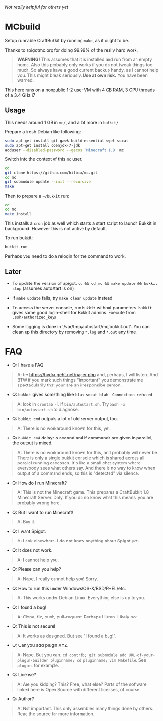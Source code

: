 *Not really helpful for others yet*

# MCbuild

Setup runnable CraftBukkit by running `make`, as it ought to be.

Thanks to spigotmc.org for doing 99.99% of the really hard work.

> **WARNING!**
> This assumes that it is installed and run from an empty home.
> Also this probably only works if you do not tweak things too much.
> So always have a good current backup handy, as I cannot help you.
> This might break seriously.  **Use at own risk.**  You have been warned.

This here runs on a nonpublic 1-2 user VM with 4 GB RAM, 3 CPU threads of a 3.4 GHz i7

## Usage

This needs around 1 GB in `mc/`, and a lot more in `bukkit/`

Prepare a fresh Debian like following:

```bash
sudo apt-get install git gawk build-essential wget socat
sudo apt-get install openjdk-7-jdk
adduser --disabled-password --gecos 'Minecraft 1.8' mc
```

Switch into the context of this `mc` user.

```bash
cd
git clone https://github.com/hilbix/mc.git
cd mc
git submodule update --init --recursive
make
```

Then to prepare a `~/bukkit` run:

```bash
cd
cd mc
make install
```

This installs a `cron` job as well which starts a start script to launch Bukkit in background.  However this is not active by default.

To run bukkit:

```
bukkit run
```

Perhaps you need to do a relogin for the command to work.


## Later

- To update the version of spigot: `cd && cd mc && make update && bukkit stop` (assumes autostart is on)

- If `make update` fails, try `make clean update` instead

- To access the server console, run `bukkit` without parameters.  `bukkit` gives some good login-shell for Bukkit admins.  Execute from `.ssh/authorized_keys`

- Some logging is done in '/var/tmp/autostart/mc/bukkit.out'.  You can clean up this directory by removing `*.log` and `*.out` any time.


# FAQ

- Q: I have a FAQ
> A: try https://hydra.geht.net/pager.php and, perhaps, I will listen.  And BTW if you mark such things "important" you demonstrate me spectacularily that your are an irresponsibe person.

- Q: `bukkit` gives something like `blah socat blah: Connection refused`
> A: look in `crontab -l` if `bin/autostart.sh`. Try `bash -x bin/autostart.sh` to diagnose.

- Q: `bukkit cmd` outputs a lot of old server output, too.
> A: There is no workaround known for this, yet.

- Q: `bukkit cmd` delays a second and if commands are given in parallel, the output is mixed.
> A: There is no workaround known for this, and probably will never be.
  There is only a single bukkit console which is shared across all parallel running accesses.
  It's like a small chat system where everybody sees what others say.
  And there is no way to know when output of a command ends, so this is "detected" via silence.

- Q: How do I run Minecraft?
> A: This is not the Minecraft game.  This prepares a CraftBukkit 1.8 Minecraft Server.  Only.  If you do no know what this means, you are probably wrong here.

- Q: But I want to run Minecraft!
> A: Buy it.

- Q: I want Spigot.
> A: Look elsewhere.  I do not know anything about Spigot yet.

- Q: It does not work.
> A: I cannot help you.

- Q: Please can you help?
> A: Nope, I really cannot help you!  Sorry.

- Q: How to run this under Windows/OS-X/BSD/RHEL/etc.
> A: This works under Debian Linux.  Everything else is up to you.

- Q: I found a bug!
> A: Clone, fix, push, pull-request.  Perhaps I listen.  Likely not.

- Q: This is not secure!
> A: It works as designed.  But see "I found a bug!".

- Q: Can you add plugin XYZ.
> A: Nope.  But you can.  `cd contrib; git submodule add URL-of-your-plugin-builder pluginname; cd pluginname; vim Makefile`.  See `plugins` for example.

- Q: License?
> A: Are you kidding?  This?  Free, what else?  Parts of the software linked here is Open Source with different licenses, of course.

- Q: Author?
> A: Not important.  This only assembles many things done by others.  Read the source for more information.


